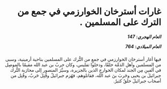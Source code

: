 <h1 dir="rtl">غارات أسترخان الخوارزمي في جمع من الترك على المسلمين .</h1>

<h5 dir="rtl">العام الهجري:  147

العام الميلادي: 764

</h5>

<p dir="rtl">فيها أغار أسترخان الخوارزمي في جمعٍ من التُّرك على المسلمين بناحية أرمينية، وسبى من المسلمين وأهلِ الذمَّة خلقًا، ودخلوا تفليس، وكان حربُ بن عبد الله مقيمًا بالموصِل في ألفينِ مِن الجند لمكان الخوارجِ الذين بالجزيرة، وسيَّرَ المنصور إلى محارَبة التُّرك جبرائيلَ بن يحيى وحَربَ بنَ عبد الله، فقاتلوهم، فهُزم جبرائيلُ وقُتِلَ حَربٌ، وقُتِل من أصحاب جبرائيلَ خلقٌ كثيرٌ.</p></br>
